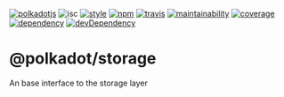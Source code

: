 
[![polkadotjs](https://img.shields.io/badge/polkadot-js-orange.svg?style=flat-square)](https://polkadot.js.org) ![isc](https://img.shields.io/badge/license-ISC-lightgrey.svg?style=flat-square) [![style](https://img.shields.io/badge/code%20style-semistandard-lightgrey.svg?style=flat-square)](https://github.com/Flet/semistandard) [![npm](https://img.shields.io/npm/v/@polkadot/storage.svg?style=flat-square)](https://www.npmjs.com/package/@polkadot/storage) [![travis](https://img.shields.io/travis/polkadot-js/api.svg?style=flat-square)](https://travis-ci.org/polkadot-js/api) [![maintainability](https://img.shields.io/codeclimate/maintainability/polkadot-js/api.svg?style=flat-square)](https://codeclimate.com/github/polkadot-js/api/maintainability) [![coverage](https://img.shields.io/coveralls/polkadot-js/api.svg?style=flat-square)](https://coveralls.io/github/polkadot-js/api?branch=master) [![dependency](https://david-dm.org/polkadot-js/api.svg?style=flat-square&path=packages/type-storage)](https://david-dm.org/polkadot-js/api?path=packages/type-storage) [![devDependency](https://david-dm.org/polkadot-js/api/dev-status.svg?style=flat-square&path=packages/type-storage)](https://david-dm.org/polkadot-js/api?path=packages/type-storage#info=devDependencies)

@polkadot/storage
=================

An base interface to the storage layer


